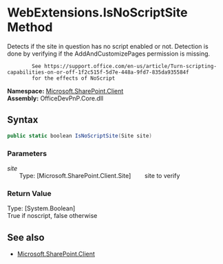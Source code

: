 # WebExtensions.IsNoScriptSite Method  
Detects if the site in question has no script enabled or not. Detection is done by verifying if the AddAndCustomizePages permission is missing.
            
            See https://support.office.com/en-us/article/Turn-scripting-capabilities-on-or-off-1f2c515f-5d7e-448a-9fd7-835da935584f
            for the effects of NoScript  

**Namespace:** [Microsoft.SharePoint.Client](Microsoft.SharePoint.Client.md)  
**Assembly:** OfficeDevPnP.Core.dll  
## Syntax
```C#
public static boolean IsNoScriptSite(Site site)
```
### Parameters
*site*  
&emsp;&emsp;Type: [Microsoft.SharePoint.Client.Site] 
&emsp;&emsp;site to verify  
  
### Return Value
Type: [System.Boolean]  
True if noscript, false otherwise

## See also
- [Microsoft.SharePoint.Client](Microsoft.SharePoint.Client.md)
